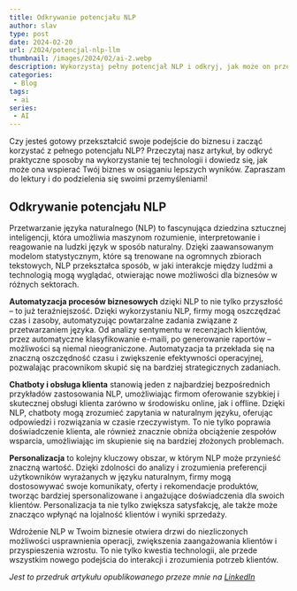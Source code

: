 ```yaml
---
title: Odkrywanie potencjału NLP
author: slav
type: post
date: 2024-02-20
url: /2024/potencjal-nlp-llm
thumbnail: /images/2024/02/ai-2.webp
description: Wykorzystaj pełny potencjał NLP i odkryj, jak może on przekształcić Twoją działalność. Dowiedz się praktycznych sposobów na wykorzystanie tej technologii i dowiedz się, jak mogła ona wspierać Twoją firmę w osiągnięciu lepszych wyników. Przejdź do artykułu, aby odkryć emocjonujące możliwości przetwarzania języka naturalnego (NLP) i jego zastosowania w różnych sektorach.
categories:
 - Blog
tags:
 - ai
series:
 - AI
---
```


Czy jesteś gotowy przekształcić swoje podejście do biznesu i zacząć korzystać z pełnego potencjału NLP? Przeczytaj nasz artykuł, by odkryć praktyczne sposoby na wykorzystanie tej technologii i dowiedz się, jak może ona wspierać Twój biznes w osiąganiu lepszych wyników. Zapraszam do lektury i do podzielenia się swoimi przemyśleniami!

## Odkrywanie potencjału NLP

Przetwarzanie języka naturalnego (NLP) to fascynująca dziedzina sztucznej inteligencji, która umożliwia maszynom rozumienie, interpretowanie i reagowanie na ludzki język w sposób naturalny. Dzięki zaawansowanym modelom statystycznym, które są trenowane na ogromnych zbiorach tekstowych, NLP przekształca sposób, w jaki interakcje między ludźmi a technologią mogą wyglądać, otwierając nowe możliwości dla biznesów w różnych sektorach.

**Automatyzacja procesów biznesowych** dzięki NLP to nie tylko przyszłość – to już teraźniejszość. Dzięki wykorzystaniu NLP, firmy mogą oszczędzać czas i zasoby, automatyzując powtarzalne zadania związane z przetwarzaniem języka. Od analizy sentymentu w recenzjach klientów, przez automatyczne klasyfikowanie e-maili, po generowanie raportów – możliwości są niemal nieograniczone. Automatyzacja ta przekłada się na znaczną oszczędność czasu i zwiększenie efektywności operacyjnej, pozwalając pracownikom skupić się na bardziej strategicznych zadaniach.

**Chatboty i obsługa klienta** stanowią jeden z najbardziej bezpośrednich przykładów zastosowania NLP, umożliwiając firmom oferowanie szybkiej i skutecznej obsługi klienta zarówno w środowisku online, jak i offline. Dzięki NLP, chatboty mogą zrozumieć zapytania w naturalnym języku, oferując odpowiedzi i rozwiązania w czasie rzeczywistym. To nie tylko poprawia doświadczenie klienta, ale również znacznie obniża obciążenie zespołów wsparcia, umożliwiając im skupienie się na bardziej złożonych problemach.

**Personalizacja** to kolejny kluczowy obszar, w którym NLP może przynieść znaczną wartość. Dzięki zdolności do analizy i zrozumienia preferencji użytkowników wyrażanych w języku naturalnym, firmy mogą dostosowywać swoje komunikaty, oferty i rekomendacje produktów, tworząc bardziej spersonalizowane i angażujące doświadczenia dla swoich klientów. Personalizacja ta nie tylko zwiększa satysfakcję, ale także może znacząco wpłynąć na lojalność klientów i wyniki sprzedaży.

Wdrożenie NLP w Twoim biznesie otwiera drzwi do niezliczonych możliwości usprawnienia operacji, zwiększenia zaangażowania klientów i przyspieszenia wzrostu. To nie tylko kwestia technologii, ale przede wszystkim nowego podejścia do interakcji i zrozumienia potrzeb klientów.

_Jest to przedruk artykułu opublikowanego przeze mnie na [LinkedIn](https://www.linkedin.com/pulse/przewodnik-po-automatyzacji-i-personalizacji-w-slawomir-jasinski-yboqe/)_